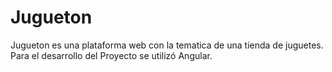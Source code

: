 # Jugueton
Jugueton es una plataforma web con la tematica de una tienda de juguetes. Para el desarrollo del Proyecto se utilizó Angular.
